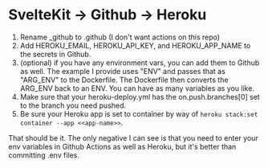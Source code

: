 # SvelteKit -> Github -> Heroku

1. Rename _github to .github (I don't want actions on this repo)
2. Add HEROKU_EMAIL, HEROKU_API_KEY, and HEROKU_APP_NAME to the secrets in Github.
3. (optional) if you have any environment vars, you can add them to Github as well. The example I provide uses "ENV" and passes that as "ARG_ENV" to the Dockerfile. The Dockerfile then converts the ARG_ENV back to an ENV. You can have as many variables as you like.
4. Make sure that your heroku-deploy.yml has the on.push.branches[0] set to the branch you need pushed.
5. Be sure your Heroku app is set to container by way of `heroku stack:set container --app <<app-name>>`.

That should be it. The only negative I can see is that you need to enter your env variables in Github Actions as well as Heroku, but it's better than committing .env files.
